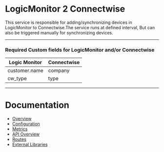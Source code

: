 # LogicMonitor 2 Connectwise

This service is responsible for adding/synchronizing devices in LogicMonitor to Connectwise.The service runs at defined interval, But can also be triggered manually for synchronizing devices.

--- 
### Required Custom fields for LogicMonitor and/or Connectwise

|Logic Monitor  | Connectwise 
------------- | ------------- 
|customer.name   | company 
|cw_type  | type

---

# Documentation

* [Overview](docs/README.md)
* [Configuration](docs/config.md)
* [Metrics](docs/metrics.md)
* [API Overview](docs/api/README.md)
* [Routes](docs/routes.md)
* [External Libraries](docs/external_libraries.md)
